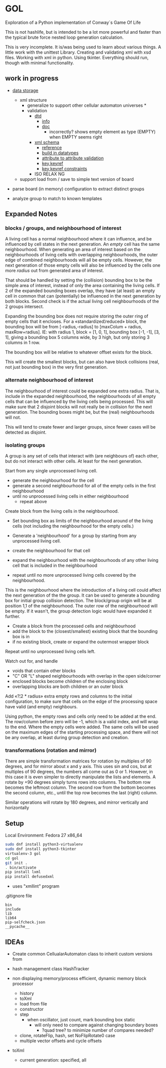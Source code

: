 ﻿# GOL

Exploration of a Python implementation of Conway´s Game Of Life

This is not hashlife, but is intended to be a lot more powerful and faster than the typical brute force nested loop generation calculation.

This is very incomplete.  It is/was being used to learn about various things.  A little work with the unittest Library.  Creating and validating xml with xsd files.  Working with xml in python.  Using tkinter.  Everything should run, though with minimal functionality.

## work in progress

* [data storage](data-storage.md)
  * xml structure
    * generalize to support other cellular automaton universes
      *
    * validation
      * [dtd](https://www.w3.org/TR/xml11/)
        * [info](https://en.wikipedia.org/wiki/Document_type_definition)
        * [doc](http://www.xmlfiles.com/dtd/dtd_elements.asp)
          * incorrectly? shows empty element as type (EMPTY) when EMPTY seems right
      * [xml schema](https://www.w3.org/TR/xmlschema11-1/)
        * [reference](http://www.xmlschemareference.com/)
        * [build in datatypes](https://www.w3.org/TR/xmlschema-2/#built-in-datatypes)
        * [attribute to attribute validation](https://stackoverflow.com/questions/20904083/how-can-i-restrict-the-values-of-an-xml-attribute-based-on-attribute-values-in-o)
        * [key,keyref](http://markchensblog.blogspot.ca/2012/11/key-keyref-and-unique-in-xsd.html)
        * [key,keyref constraints](http://www.datypic.com/books/defxmlschema/chapter17.html)
      * ISO RELAX NG
  * support load from / save to simple text version of board

* parse board (in memory) configuration to extract distinct groups
* analyze group to match to known templates

## Expanded Notes

### blocks / groups, and neighbourhood of interest

A living cell has a normal neighbourhood where it can influence, and be influenced by cell states in the next generation.  An *empty* cell has the same neighbourhood.  When generating an area of interest based on the neighbourhoods of living cells with overlapping neighbourhoods, the outer edge of combined neighbourhoods will all be empty cells.  However, the next generation of those empty cells will also be influenced by the cells one more *radius* out from generated area of interest.

That should be handled by setting the (collision) bounding box to be the simple area of interest, instead of only the area containing the living cells.  If 2 of the expanded bounding boxes overlap, they have (at least) an empty cell in common that can (potentially) be influenced in the next generation by both blocks.  Second check is if the actual living cell neighbourhoods of the 2 groups intersect.

Expanding the bounding box does not require storing the outer ring of empty cells that it encloses.  For a «standardized¦reduced» block, the bounding box will be from [-radius,-radius] to [maxColum + radius, maxRow+radius].  IE:
with radius 1, block = [1, 0, 1], bounding box [-1, -1], [3, 1], giving a bounding box 5 columns wide, by 3 high, but only storing 3 columns in 1 row.

The bounding box will be relative to whatever offset exists for the block.

This will create the smallest blocks, but can also have block collisions (real, not just bounding box) in the very first generation.

### alternate neighbourhood of interest

The neighbourhood of interest could be expanded one extra radius.  That is, include in the expanded neighbourhood, the neighbourhoods of all empty cells that can be influenced by the living cells being processed.  This will make sure that 2 disjoint blocks will not really be in collision for the next generation.  The bounding boxes might be, but the (real) neighbourhoods will not.

This will tend to create fewer and larger groups, since fewer cases will be detected as disjoint.

### isolating groups

A group is any set of cells that interact with (are neighbours of) each other, but do not interact with other cells.  At least for the next generation.

Start from any single unprocessed living cell.
* generate the neighbourhood for the cell
* generate a second neighbourhood for all of the empty cells in the first neighbourhood
* until no unprocessed living cells in either neighbourhood
  * repeat above

Create block from the living cells in the neighbourhood.
* Set bounding box as limits of the neighbourhood around of the living cells (not including the neighbourhood for the empty cells.)

* Generate a 'neighbourhood' for a group by starting from any unprocessed living cell.
* create the neighbourhood for that cell
* expand the neighbourhood with the neighbourhoods of any other living cell that is included in the neighbourhood
* repeat until no more unprocessed living cells covered by the neighbourhood.

This is the neighbourhood where the introduction of a living cell could affect the next generation of the the group.  It can be used to generate a bounding box for initial group collision detection.  The block/group origin will be at position 1,1 of the neighbourhood.  The outer row of the neighbourhood will be empty.  If it wasn't, the group detection logic would have expanded it further.

* Create a block from the processed cells and neighbourhood
* add the block to the (closest/smallest) existing block that the bounding box is in
* if no existing block, create or expand the outermost wrapper block

Repeat until no unprocessed living cells left.

Watch out for, and handle

* voids that contain other blocks
* "C" OR "L" shaped neighbourhoods with overlap in the open side/corner
* enclosed blocks become children of the enclosing block
* overlapping blocks are both children or an outer block

Add «?¦2 * radius» extra empty rows and columns to the initial configuration, to make sure that cells on the edge of the processing space have valid (and empty) neighbours.

Using python, the empty rows and cells only need to be added at the end.  The row/column before zero will be -1, which is a valid index, and will wrap to the end.  Where the empty cells were added.  The same cells will be used on the maximum edges of the starting processing space, and there will not be any overlap, at least during group detection and creation.

### transformations (rotation and mirror)

There are simple transformation matrices for rotation by multiples of 90 degrees, and for mirror about x and y axis.  This uses sin and cos, but at multiples of 90 degrees, the numbers all come out as 0 or 1.  However, in this case it is even simpler to directly manipulate the lists and elements.  A rotate by +90 degrees simply turns rows into columns.  The bottom row becomes the leftmost column.  The second row from the bottom becomes the second column, etc., until the top row becomes the last (right) column.

Similar operations will rotate by 180 degrees, and mirror vertically and horizontally

## Setup

Local Environment: Fedora 27 x86_64

```sh
sudo dnf install python3-virtualenv
sudo dnf install python3-tkinter
virtualenv-3 gol
cd gol
git init .
. bin/activate
pip install lxml
pip install defusedxml
```

* uses "xmllint" program

.gitignore file
```
bin
include
lib
lib64
pip-selfcheck.json
__pycache__
```


## IDEAs

* Create common CellualarAutomaton class to inherit custom versions from

* hash management class HashTracker
* non displaying memory/process efficient, dynamic memory block processor
  * history
  * toXml
  * load from file
  * constructor
  * step
    * when oscillator, just count, mark bounding box static
      * will only need to compare against changing boundary boxes
        * ?quad tree? to minimize number of compares needed?
  * clone, rotateFlip, hash, set NoFlipRotate0 case
  * multiple vector offsets and cycle offsets
* toXml
  * current generation: specified, all

